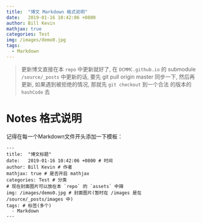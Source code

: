 ```yaml
---
title:  "博文 Markdown 格式说明"
date:   2019-01-16 10:42:06 +0800
author: Bill Kevin 
mathjax: true 
categories: Test
img: /images/demo0.jpg
tags:
  - Markdown
---
```


> 更新博文直接在本 `repo` 中更新就好了, 在 `DCMMC.github.io` 的 submodule `/source/_posts` 中更新的话,
> 要先 git pull origin master 同步一下, 然后再更新, 如果遇到被拒绝的情况, 那就先 `git checkout` 到一个合法
> 的版本的 `hashCode` 去

# Notes 格式说明

记得在每一个Markdown文件开头添加一下模板：

```
---
title:  "博文标题"
date:   2019-01-16 10:42:06 +0800 # 时间
author: Bill Kevin # 作者
mathjax: true # 是否开启 mathjax
categories: Test # 分类
# 现在封面图片可以放在本 `repo` 的 `assets` 中辣
img: /images/demo0.jpg # 封面图片(暂时在 /images 是在 /source/_posts/images 中)
tags: # 标签(多个)
  - Markdown
---
```
